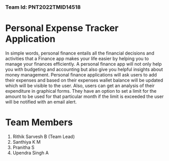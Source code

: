 ### Team Id: PNT2022TMID14518

# Personal Expense Tracker Application

In simple words, personal finance entails all the financial decisions and activities that a Finance app makes your life easier by helping you to manage your finances efficiently. A personal finance app will not only help you with budgeting and accounting but also give you helpful insights about money management. Personal finance applications will ask users to add their expenses and based on their expenses wallet balance will be updated which will be visible to the user.  Also, users can get an analysis of their expenditure in graphical forms. They have an option to set a limit for the amount to be used for that particular month if the limit is exceeded the user will be notified with an email alert.

# Team Members

<ol>
    <li>Rithik Sarvesh B (Team Lead)</li>
    <li>Santhiya K M</li>
    <li>Pranitha S</li>
    <li>Upendra Singh A</li>
</ol>
